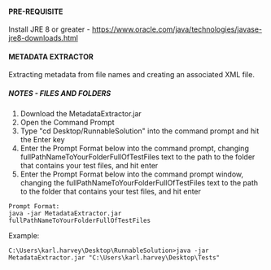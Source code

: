 #### PRE-REQUISITE
Install JRE 8 or greater - https://www.oracle.com/java/technologies/javase-jre8-downloads.html

#### METADATA EXTRACTOR
Extracting metadata from file names and creating an associated XML file.

#####  NOTES - FILES AND FOLDERS

1. Download the MetadataExtractor.jar
2. Open the Command Prompt
3. Type "cd Desktop/RunnableSolution" into the command prompt and hit the Enter key
4. Enter the Prompt Format below into the command prompt, changing fullPathNameToYourFolderFullOfTestFiles text to the path to the folder that contains your test files, and hit enter
5. Enter the Prompt Format below into the command prompt window, changing the fullPathNameToYourFolderFullOfTestFiles text to the path to the folder that contains your test files, and hit enter

```
Prompt Format:
java -jar MetadataExtractor.jar fullPathNameToYourFolderFullOfTestFiles
```

Example:
```
C:\Users\karl.harvey\Desktop\RunnableSolution>java -jar MetadataExtractor.jar "C:\Users\karl.harvey\Desktop\Tests"
```